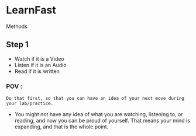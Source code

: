 # LearnFast
Methods
## Step 1
- Watch if it is a Video
- Listen if it is an Audio
- Read if it is written
### POV :
`Do that first, so that you can have an idea of your next move during your lab/practice.`
- You might not have any idea of what you are watching, listening to, or reading, and now you can be proud of yourself. That means your mind is expanding, and that is the whole point.
